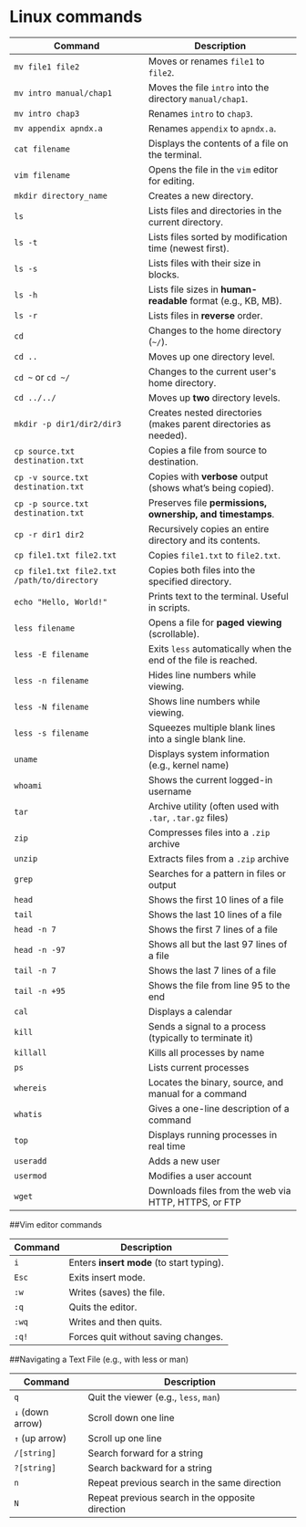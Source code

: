 # Linux commands
| Command                                     | Description                                                      |
| ------------------------------------------- | ---------------------------------------------------------------- |
| `mv file1 file2`                            | Moves or renames `file1` to `file2`.                             |
| `mv intro manual/chap1`                     | Moves the file `intro` into the directory `manual/chap1`.        |
| `mv intro chap3`                            | Renames `intro` to `chap3`.                                      |
| `mv appendix apndx.a`                       | Renames `appendix` to `apndx.a`.                                 |
| `cat filename`                              | Displays the contents of a file on the terminal.                 |
| `vim filename`                              | Opens the file in the `vim` editor for editing.                  |
| `mkdir directory_name`                      | Creates a new directory.                                         |
| `ls`                                        | Lists files and directories in the current directory.            |
| `ls -t`                                     | Lists files sorted by modification time (newest first).          |
| `ls -s`                                     | Lists files with their size in blocks.                           |
| `ls -h`                                     | Lists file sizes in **human-readable** format (e.g., KB, MB).    |
| `ls -r`                                     | Lists files in **reverse** order.                                |
| `cd`                                        | Changes to the home directory (`~/`).                            |
| `cd ..`                                     | Moves up one directory level.                                    |
| `cd ~` or `cd ~/`                           | Changes to the current user's home directory.                    |
| `cd ../../`                                 | Moves up **two** directory levels.                               |
| `mkdir -p dir1/dir2/dir3`                   | Creates nested directories (makes parent directories as needed). |
| `cp source.txt destination.txt`             | Copies a file from source to destination.                        |
| `cp -v source.txt destination.txt`          | Copies with **verbose** output (shows what’s being copied).      |
| `cp -p source.txt destination.txt`          | Preserves file **permissions, ownership, and timestamps**.       |
| `cp -r dir1 dir2`                           | Recursively copies an entire directory and its contents.         |
| `cp file1.txt file2.txt`                    | Copies `file1.txt` to `file2.txt`.                               |
| `cp file1.txt file2.txt /path/to/directory` | Copies both files into the specified directory.                  |
| `echo "Hello, World!"`                      | Prints text to the terminal. Useful in scripts.                  |
| `less filename`                             | Opens a file for **paged viewing** (scrollable).                 |
| `less -E filename`                          | Exits `less` automatically when the end of the file is reached.  |
| `less -n filename`                          | Hides line numbers while viewing.                                |
| `less -N filename`                          | Shows line numbers while viewing.                                |
| `less -s filename`                          | Squeezes multiple blank lines into a single blank line.          |
| `uname`                                     | Displays system information (e.g., kernel name)                  |
| `whoami`                                    | Shows the current logged-in username                             |
| `tar`                                       | Archive utility (often used with `.tar`, `.tar.gz` files)        |
| `zip`                                       | Compresses files into a `.zip` archive                           |
| `unzip`                                     | Extracts files from a `.zip` archive                             |
| `grep`                                      | Searches for a pattern in files or output                        |
| `head`                                      | Shows the first 10 lines of a file                               |
| `tail`                                      | Shows the last 10 lines of a file                                |
| `head -n 7`                                 | Shows the first 7 lines of a file                                |
| `head -n -97`                               | Shows all but the last 97 lines of a file                        |
| `tail -n 7`                                 | Shows the last 7 lines of a file                                 |
| `tail -n +95`                               | Shows the file from line 95 to the end                           |
| `cal`                                       | Displays a calendar                                              |
| `kill`                                      | Sends a signal to a process (typically to terminate it)          |
| `killall`                                   | Kills all processes by name                                      |
| `ps`                                        | Lists current processes                                          |
| `whereis`                                   | Locates the binary, source, and manual for a command             |
| `whatis`                                    | Gives a one-line description of a command                        |
| `top`                                       | Displays running processes in real time                          |
| `useradd`                                   | Adds a new user                                                  |
| `usermod`                                   | Modifies a user account                                          |
| `wget`                                      | Downloads files from the web via HTTP, HTTPS, or FTP             |


##Vim editor commands

| Command | Description                               |
| ------- | ----------------------------------------- |
| `i`     | Enters **insert mode** (to start typing). |
| `Esc`   | Exits insert mode.                        |
| `:w`    | Writes (saves) the file.                  |
| `:q`    | Quits the editor.                         |
| `:wq`   | Writes and then quits.                    |
| `:q!`   | Forces quit without saving changes.       |

##Navigating a Text File (e.g., with less or man)

| Command          | Description                                      |
| ---------------- | ------------------------------------------------ |
| `q`              | Quit the viewer (e.g., `less`, `man`)            |
| `↓` (down arrow) | Scroll down one line                             |
| `↑` (up arrow)   | Scroll up one line                               |
| `/[string]`      | Search forward for a string                      |
| `?[string]`      | Search backward for a string                     |
| `n`              | Repeat previous search in the same direction     |
| `N`              | Repeat previous search in the opposite direction |



